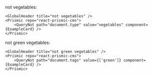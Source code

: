 not vegetables:

    <GlobalHeader title="not vegetables" />
    <Prismic repo="react-prismic-cms">
        <QueryNot path="document.type" value="vegetables" component={ExampleCard} />
    </Prismic>

not green vegetables:

    <GlobalHeader title="not green vegetables" />
    <Prismic repo="react-prismic-cms">
        <QueryNot path="document.tags" value={['green']} component={ExampleCard} />
    </Prismic>
